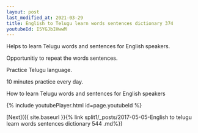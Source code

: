 ```yaml
---
layout: post
last_modified_at: 2021-03-29
title: English to Telugu learn words sentences dictionary 374 
youtubeId: I5YGJbIHwwM
---
```

 
 
Helps to learn Telugu words and sentences for English speakers.

Opportunitiy to repeat the words sentences. 

Practice Telugu language. 
 
10 minutes practice every day. 
 
How to learn Telugu words and sentences for English speakers 
 
{% include youtubePlayer.html id=page.youtubeId %}
 
 
[Next]({{ site.baseurl }}{% link  split1/_posts/2017-05-05-English to telugu learn words sentences dictionary 544 .md%})
 
